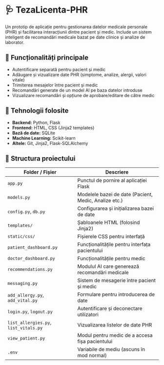 # 🩺 TezaLicenta-PHR

Un prototip de aplicație pentru gestionarea datelor medicale personale (PHR) și facilitarea interacțiunii dintre pacient și medic. Include un sistem inteligent de recomandări medicale bazat pe date clinice și analize de laborator.

## 📌 Funcționalități principale

- Autentificare separată pentru pacient și medic
- Adăugare și vizualizare date PHR (simptome, analize, alergii, valori vitale)
- Trimiterea mesajelor între pacient și medic
- Recomandări generate de un model AI pe baza datelor introduse
- Vizualizare recomandări și opțiune de aprobare/editare de către medic

## 🧠 Tehnologii folosite

- **Backend:** Python, Flask
- **Frontend:** HTML, CSS (Jinja2 templates)
- **Bază de date:** SQLite
- **Machine Learning:** Scikit-learn
- **Altele:** Git, Jinja2, Flask-SQLAlchemy

## 📂 Structura proiectului

| Folder / Fișier | Descriere |
|-----------------|-----------|
| `app.py` | Punctul de pornire al aplicației Flask |
| `models.py` | Modelele bazei de date (Pacient, Medic, Analize etc.) |
| `config.py`, `db.py` | Configurarea și inițializarea bazei de date |
| `templates/` | Șabloanele HTML (folosind Jinja2) |
| `static/css/` | Fișierele CSS pentru interfață |
| `patient_dashboard.py` | Funcționalitățile pentru interfața pacientului |
| `doctor_dashboard.py` | Funcționalitățile pentru medic |
| `recommendations.py` | Modulul AI care generează recomandări medicale |
| `messaging.py` | Sistem de mesagerie între pacient și medic |
| `add_allergy.py`, `add_vital.py` | Formulare pentru introducerea de date |
| `login.py`, `logout.py` | Autentificare și deconectare utilizatori |
| `list_allergies.py`, `list_vitals.py` | Vizualizarea listelor de date PHR |
| `view_patient.py` | Modul pentru medic de a accesa fișa pacientului |
| `.env` | Variabile de mediu (ascuns în mod normal) |
